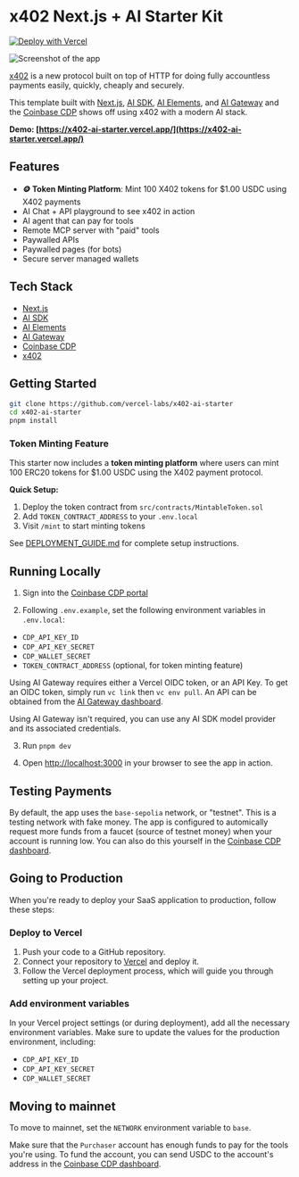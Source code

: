 # x402 Next.js + AI Starter Kit

[![Deploy with Vercel](https://vercel.com/button)](https://vercel.com/new/clone?repository-url=https%3A%2F%2Fgithub.com%2Fvercel-labs%2Fx402-ai-starter&env=CDP_API_KEY_ID,CDP_API_KEY_SECRET,CDP_WALLET_SECRET&envDescription=Coinbase%20Developer%20Platform%20credentials%20are%20needed%20to%20create%20and%20fund%20server%20wallets&envLink=https%3A%2F%2Fdocs.cdp.coinbase.com%2Fapi-reference%2Fv2%2Fauthentication&project-name=x402-ai-starter&repository-name=x402-ai-starter&demo-title=x402%20AI%20Starter&demo-description=A%20fullstack%20template%20for%20using%20x402%20with%20MCP%20and%20AI%20SDK&demo-url=https%3A%2F%2Fx402-ai-starter.labs.vercel.dev%2F&demo-image=https%3A%2F%2Fx402-ai-starter.labs.vercel.dev%2Fscreenshot.png)

![Screenshot of the app](./public/screenshot-small.png)

[x402](https://x402.org) is a new protocol built on top of HTTP for doing fully accountless payments easily, quickly, cheaply and securely.

This template built with [Next.js](https://nextjs.org), [AI SDK](https://ai-sdk.dev), [AI Elements](https://ai-elements.dev), and [AI Gateway](https://vercel.com/ai-gateway) and the [Coinbase CDP](https://docs.cdp.coinbase.com/) shows off using x402 with a modern AI stack.

**Demo: [https://x402-ai-starter.vercel.app/](https://x402-ai-starter.vercel.app/)**

## Features

- **🪙 Token Minting Platform**: Mint 100 X402 tokens for $1.00 USDC using X402 payments
- AI Chat + API playground to see x402 in action
- AI agent that can pay for tools
- Remote MCP server with "paid" tools
- Paywalled APIs
- Paywalled pages (for bots)
- Secure server managed wallets

## Tech Stack

- [Next.js](https://nextjs.org/)
- [AI SDK](https://ai-sdk.dev)
- [AI Elements](https://ai-elements.dev)
- [AI Gateway](https://vercel.com/ai-gateway)
- [Coinbase CDP](https://docs.cdp.coinbase.com/)
- [x402](https://x402.org)

## Getting Started

```bash
git clone https://github.com/vercel-labs/x402-ai-starter
cd x402-ai-starter
pnpm install
```

### Token Minting Feature

This starter now includes a **token minting platform** where users can mint 100 ERC20 tokens for $1.00 USDC using the X402 payment protocol.

**Quick Setup:**
1. Deploy the token contract from `src/contracts/MintableToken.sol`
2. Add `TOKEN_CONTRACT_ADDRESS` to your `.env.local`
3. Visit `/mint` to start minting tokens

See [DEPLOYMENT_GUIDE.md](./DEPLOYMENT_GUIDE.md) for complete setup instructions.

## Running Locally

1. Sign into the [Coinbase CDP portal](https://portal.cdp.coinbase.com)

2. Following `.env.example`, set the following environment variables in `.env.local`:

- `CDP_API_KEY_ID`
- `CDP_API_KEY_SECRET`
- `CDP_WALLET_SECRET`
- `TOKEN_CONTRACT_ADDRESS` (optional, for token minting feature)

Using AI Gateway requires either a Vercel OIDC token, or an API Key.
To get an OIDC token, simply run `vc link` then `vc env pull`. An API can be obtained from the [AI Gateway dashboard](https://vercel.com/ai-gateway).

Using AI Gateway isn't required, you can use any AI SDK model provider and its associated credentials.

3. Run `pnpm dev`

4. Open [http://localhost:3000](http://localhost:3000) in your browser to see the app in action.

## Testing Payments

By default, the app uses the `base-sepolia` network, or "testnet". This is a testing network with fake money. The app is configured to automically request more funds from a faucet (source of testnet money) when your account is running low. You can also do this yourself in the [Coinbase CDP dashboard](https://portal.cdp.coinbase.com/products/faucet?token=USDC&network=base-sepolia).

## Going to Production

When you're ready to deploy your SaaS application to production, follow these steps:

### Deploy to Vercel

1. Push your code to a GitHub repository.
2. Connect your repository to [Vercel](https://vercel.com/) and deploy it.
3. Follow the Vercel deployment process, which will guide you through setting up your project.

### Add environment variables

In your Vercel project settings (or during deployment), add all the necessary environment variables. Make sure to update the values for the production environment, including:

- `CDP_API_KEY_ID`
- `CDP_API_KEY_SECRET`
- `CDP_WALLET_SECRET`

## Moving to mainnet

To move to mainnet, set the `NETWORK` environment variable to `base`.

Make sure that the `Purchaser` account has enough funds to pay for the tools you're using. To fund the account, you can send USDC to the account's address in the [Coinbase CDP dashboard](https://portal.cdp.coinbase.com/products/server-wallet?accountType=evm-eoa).
